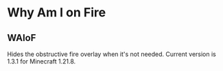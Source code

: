 # Why Am I on Fire
## WAIoF

Hides the obstructive fire overlay when it's not needed. Current version is 1.3.1 for Minecraft 1.21.8.
